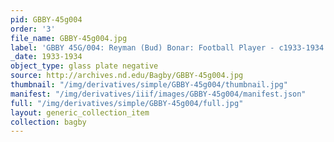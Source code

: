 ```yaml
---
pid: GBBY-45g004
order: '3'
file_name: GBBY-45g004.jpg
label: 'GBBY 45G/004: Reyman (Bud) Bonar: Football Player - c1933-1934'
_date: 1933-1934
object_type: glass plate negative
source: http://archives.nd.edu/Bagby/GBBY-45g004.jpg
thumbnail: "/img/derivatives/simple/GBBY-45g004/thumbnail.jpg"
manifest: "/img/derivatives/iiif/images/GBBY-45g004/manifest.json"
full: "/img/derivatives/simple/GBBY-45g004/full.jpg"
layout: generic_collection_item
collection: bagby
---
```

